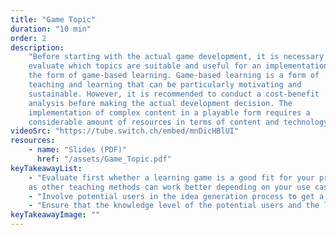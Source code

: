 ```yaml
---
title: "Game Topic"
duration: "10 min"
order: 2
description:
    "Before starting with the actual game development, it is necessary to
    evaluate which topics are suitable and useful for an implementation in
    the form of game-based learning. Game-based learning is a form of
    teaching and learning that can be particularly motivating and
    sustainable. However, it is recommended to conduct a cost-benefit
    analysis before making the actual development decision. The
    implementation of complex content in a playable form requires a
    considerable amount of resources in terms of content and technology."
videoSrc: "https://tube.switch.ch/embed/mnDicHBlUI"
resources:
    - name: "Slides (PDF)"
      href: "/assets/Game_Topic.pdf"
keyTakeawayList:
    - "Evaluate first whether a learning game is a good fit for your problem,
    as other teaching methods can work better depending on your use case."
    - "Involve potential users in the idea generation process to get a broader perspective."
    - "Ensure that the knowledge level of the potential users and the learning goals of your game match well."
keyTakeawayImage: ""
---
```

